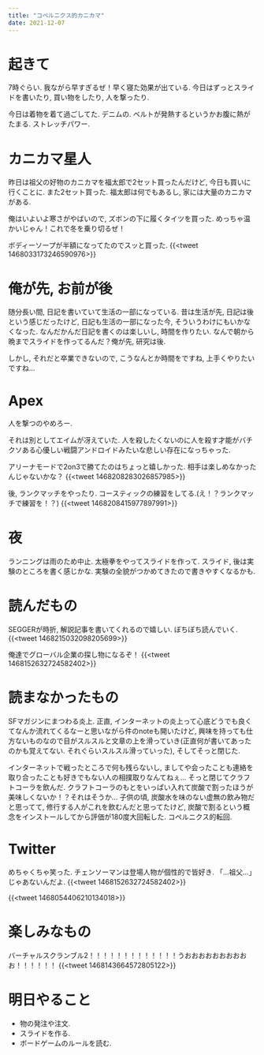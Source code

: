 ```yaml
---
title: "コペルニクス的カニカマ"
date: 2021-12-07
---
```


# 起きて
7時ぐらい. 我ながら早すぎるぜ！早く寝た効果が出ている. 今日はずっとスライドを書いたり, 買い物をしたり, 人を撃ったり.

今日は着物を着て過ごしてた. デニムの. ベルトが発熱するというかお腹に熱がたまる. ストレッチパワー.
# カニカマ星人
昨日は祖父の好物のカニカマを福太郎で2セット買ったんだけど, 今日も買いに行くことに. また2セット買った. 福太郎は何でもあるし, 家には大量のカニカマがある.

俺はいよいよ寒さがやばいので, ズボンの下に履くタイツを買った. めっちゃ温かいじゃん！これで冬を乗り切るぜ！

ボディーソープが半額になってたのでスッと買った. 
{{<tweet 1468033173246590976>}}
# 俺が先, お前が後
随分長い間, 日記を書いていて生活の一部になっている. 昔は生活が先, 日記は後という感じだったけど, 日記も生活の一部になった今, そういうわけにもいかなくなった. なんだかんだ日記を書くのは楽しいし, 時間を作りたい. なんで朝から晩までスライドを作ってるんだ？俺が先, 研究は後.

しかし, それだと卒業できないので, こうなんとか時間をですね, 上手くやりたいですね...

# Apex
人を撃つのやめろー.

それは別としてエイムが冴えていた. 人を殺したくないのに人を殺す才能がバチクソある心優しい戦闘アンドロイドみたいな悲しい存在になっちゃった.

アリーナモードで2on3で勝てたのはちょっと嬉しかった. 相手は楽しめなかったんじゃないかな？
{{<tweet 1468208283026857985>}}

後, ランクマッチをやったり. コースティックの練習をしてる.(え！？ランクマッチで練習を！？)
{{<tweet 1468208415977897991>}}

# 夜
ランニングは雨のため中止. 太極拳をやってスライドを作って. スライド, 後は実験のところを書く感じかな. 実験の全貌がつかめてきたので書きやすくなるかも.
# 読んだもの
SEGGERが時折, 解説記事を書いてくれるので嬉しい. ぼちぼち読んでいく.
{{<tweet 1468215032098205699>}}

俺達でグローバル企業の探し物になるぞ！
{{<tweet 1468152632724582402>}}

# 読まなかったもの
SFマガジンにまつわる炎上. 正直, インターネットの炎上って心底どうでも良くてなんか流れてくるなーと思いながら件のnoteも開いたけど, 興味を持っても仕方ないものなので目がスルスルと文章の上を滑っていき(正直何が書いてあったのかも覚えてない. それぐらいスルスル滑っていった), そしてそっと閉じた.

インターネットで戦ったところで何も残らないし, ましてや会ったことも連絡を取り合ったことも好きでもない人の相撲取りなんてねぇ... そっと閉じてクラフトコーラを飲んだ. クラフトコーラのもとをいっぱい入れて炭酸で割ったほうが美味しくないか！？それはそうか... 子供の頃, 炭酸水を味のない虚無の飲み物だと思ってて, 修行する人がこれを飲むんだと思ってたけど, 炭酸で割るという概念をインストールしてから評価が180度大回転した. コペルニクス的転回.

# Twitter
めちゃくちゃ笑った. チェンソーマンは登場人物が個性的で皆好き. 「...祖父...」じゃあないんだよ.
{{<tweet 1468152632724582402>}}

{{<tweet 1468054406210134018>}}

# 楽しみなもの
バーチャルスクランブル2！！！！！！！！！！！！！うおおおおおおおおおお！！！！！！
{{<tweet 1468143664572805122>}}
# 明日やること
- 物の発注や注文.
- スライドを作る.
- ボードゲームのルールを読む.